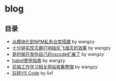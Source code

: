 # blog


## 目录   
- [从模块化到NPM私有仓库搭建](https://github.com/hoc2019/blog/blob/master/article/npm%E7%A7%81%E6%9C%89%E4%BB%93%E5%BA%93%E7%9A%84%E6%90%AD%E5%BB%BA.md)  by wangzy
- [十分钟实现灭霸打响指灰飞烟灭的效果](https://github.com/hoc2019/blog/blob/master/article/%E5%8D%81%E5%88%86%E9%92%9F%E5%AE%9E%E7%8E%B0%E7%81%AD%E9%9C%B8%E6%89%93%E5%93%8D%E6%8C%87%E7%81%B0%E9%A3%9E%E7%83%9F%E7%81%AD%E7%9A%84%E6%95%88%E6%9E%9C.md)  by wangzy
- [是时候开发你自己的vscode扩展了](https://github.com/hoc2019/blog/blob/master/article/%E6%98%AF%E6%97%B6%E5%80%99%E5%BC%80%E5%8F%91%E4%BD%A0%E8%87%AA%E5%B7%B1%E7%9A%84vscode%E6%89%A9%E5%B1%95%E4%BA%86.md)  by wangzy
- [babel使用指南](https://github.com/hoc2019/blog/blob/master/article/babel%E4%BD%BF%E7%94%A8%E6%8C%87%E5%8D%97.md)  by wangzy
- [前端工作学习相关网站收集整理](https://github.com/hoc2019/blog/blob/master/article/%E5%89%8D%E7%AB%AF%E5%B7%A5%E4%BD%9C%E5%AD%A6%E4%B9%A0%E7%9B%B8%E5%85%B3%E7%BD%91%E7%AB%99%E6%94%B6%E9%9B%86%E6%95%B4%E7%90%86.md)  by wangzy
- [玩转VS Code](https://github.com/hoc2019/blog/blob/master/article/VScode.md) by lixf